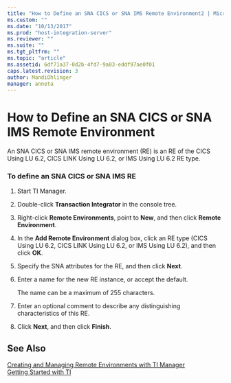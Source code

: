 ```yaml
---
title: "How to Define an SNA CICS or SNA IMS Remote Environment2 | Microsoft Docs"
ms.custom: ""
ms.date: "10/13/2017"
ms.prod: "host-integration-server"
ms.reviewer: ""
ms.suite: ""
ms.tgt_pltfrm: ""
ms.topic: "article"
ms.assetid: 6df71a37-0d2b-4fd7-9a03-eddf97ae0f01
caps.latest.revision: 3
author: MandiOhlinger
manager: anneta
---
```

# How to Define an SNA CICS or SNA IMS Remote Environment
An SNA CICS or SNA IMS remote environment (RE) is an RE of the CICS Using LU 6.2, CICS LINK Using LU 6.2, or IMS Using LU 6.2 RE type.  
  
### To define an SNA CICS or SNA IMS RE  
  
1.  Start TI Manager.  
  
2.  Double-click **Transaction Integrator** in the console tree.  
  
3.  Right-click **Remote Environments**, point to **New**, and then click **Remote Environment**.  
  
4.  In the **Add Remote Environment** dialog box, click an RE type (CICS Using LU 6.2, CICS LINK Using LU 6.2, or IMS Using LU 6.2), and then click **OK**.  
  
5.  Specify the SNA attributes for the RE, and then click **Next**.  
  
6.  Enter a name for the new RE instance, or accept the default.  
  
     The name can be a maximum of 255 characters.  
  
7.  Enter an optional comment to describe any distinguishing characteristics of this RE.  
  
8.  Click **Next**, and then click **Finish**.  
  
## See Also  
 [Creating and Managing Remote Environments with TI Manager](../core/creating-and-managing-remote-environments-with-ti-manager.md)   
 [Getting Started with TI](../core/getting-started-with-ti.md)